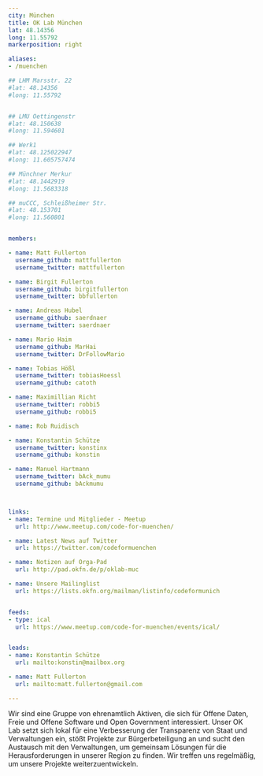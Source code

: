 ```yaml
---
city: München
title: OK Lab München
lat: 48.14356
long: 11.55792
markerposition: right

aliases:
- /muenchen

## LHM Marsstr. 22
#lat: 48.14356
#long: 11.55792


## LMU Oettingenstr
#lat: 48.150638
#long: 11.594601

## Werk1
#lat: 48.125022947
#long: 11.605757474

## Münchner Merkur
#lat: 48.1442919
#long: 11.5683318

## muCCC, Schleißheimer Str.
#lat: 48.153701
#long: 11.560801


members:

- name: Matt Fullerton
  username_github: mattfullerton
  username_twitter: mattfullerton

- name: Birgit Fullerton
  username_github: birgitfullerton
  username_twitter: bbfullerton

- name: Andreas Hubel
  username_github: saerdnaer
  username_twitter: saerdnaer

- name: Mario Haim
  username_github: MarHai
  username_twitter: DrFollowMario

- name: Tobias Hößl
  username_twitter: tobiasHoessl
  username_github: catoth

- name: Maximillian Richt
  username_twitter: robbi5
  username_github: robbi5

- name: Rob Ruidisch

- name: Konstantin Schütze
  username_twitter: konstinx
  username_github: konstin

- name: Manuel Hartmann
  username_twitter: bAck_mumu
  username_github: bAckmumu



links:
- name: Termine und Mitglieder - Meetup
  url: http://www.meetup.com/code-for-muenchen/

- name: Latest News auf Twitter
  url: https://twitter.com/codeformuenchen

- name: Notizen auf Orga-Pad
  url: http://pad.okfn.de/p/oklab-muc

- name: Unsere Mailinglist
  url: https://lists.okfn.org/mailman/listinfo/codeformunich


feeds:
- type: ical
  url: https://www.meetup.com/code-for-muenchen/events/ical/


leads:
- name: Konstantin Schütze
  url: mailto:konstin@mailbox.org

- name: Matt Fullerton
  url: mailto:matt.fullerton@gmail.com

---
```


Wir sind eine Gruppe von ehrenamtlich Aktiven, die sich für Offene Daten, Freie und Offene Software und Open Government interessiert. Unser OK Lab setzt sich lokal für eine Verbesserung der Transparenz von Staat und Verwaltungen ein, stößt Projekte zur Bürgerbeteiligung an und sucht den Austausch mit den Verwaltungen, um gemeinsam Lösungen für die Herausforderungen in unserer Region zu finden. Wir treffen uns regelmäßig, um unsere Projekte weiterzuentwickeln.
